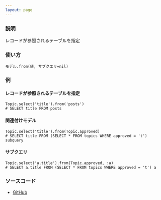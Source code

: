 ```yaml
---
layout: page
---
```


### 説明

レコードが参照されるテーブルを指定

### 使い方

    モデル.from(値, サブクエリ=nil)

### 例

#### レコードが参照されるテーブルを指定

    Topic.select('title').from('posts')
    # SELECT title FROM posts

#### 関連付けモデル

    Topic.select('title').from(Topic.approved)
    # SELECT title FROM (SELECT * FROM topics WHERE approved = 't') subquery

#### サブクエリ

    Topic.select('a.title').from(Topic.approved, :a)
    # SELECT a.title FROM (SELECT * FROM topics WHERE approved = 't') a

### ソースコード

- [GitHub](https://github.com/rails/rails/blob/984c3ef2775781d47efa9f541ce570daa2434a80/activerecord/lib/active_record/relation/query_methods.rb#L1048)
